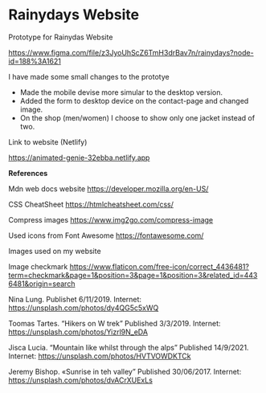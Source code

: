 # Rainydays Website

Prototype for Rainydas Website

https://www.figma.com/file/z3JyoUhScZ6TmH3drBav7n/rainydays?node-id=188%3A1621

I have made some small changes to the prototye

- Made the mobile devise more simular to the desktop version.
- Added the form to desktop device on the contact-page and changed image.
- On the shop (men/women) I choose to show only one jacket instead of two.

Link to website (Netlify)

https://animated-genie-32ebba.netlify.app

**References**

Mdn web docs website
https://developer.mozilla.org/en-US/

CSS CheatSheet
https://htmlcheatsheet.com/css/

Compress images
https://www.img2go.com/compress-image

Used icons from Font Awesome
https://fontawesome.com/

Images used on my website

Image checkmark
https://www.flaticon.com/free-icon/correct_4436481?term=checkmark&page=1&position=3&page=1&position=3&related_id=4436481&origin=search

Nina Lung. Publishet 6/11/2019. Internet: https://unsplash.com/photos/dy4QG5c5xWQ

Toomas Tartes. “Hikers on W trek” Published 3/3/2019. Internet:
https://unsplash.com/photos/Yizrl9N_eDA

Jisca Lucia. “Mountain like whilst through the alps” Published 14/9/2021. Internet:
https://unsplash.com/photos/HVTVOWDKTCk

Jeremy Bishop. «Sunrise in teh valley” Published 30/06/2017. Internet:
https://unsplash.com/photos/dvACrXUExLs
